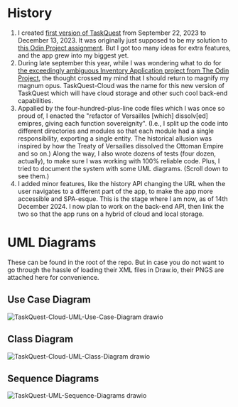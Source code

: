 # History
1. I created [first version of TaskQuest](https://github.com/black-RAM/TaskQuest/) from September 22, 2023 to December 13, 2023. It was originally just supposed to be my solution to [this Odin Project assignment](https://www.theodinproject.com/lessons/node-path-javascript-todo-list#assignment). But I got too many ideas for extra features, and the app grew into my biggest yet.
2. During late september this year, while I was wondering what to do for [the exceedingly ambiguous Inventory Application project from The Odin Project](https://www.theodinproject.com/lessons/node-path-nodejs-inventory-application), the thought crossed my mind that I should return to magnify my magnum opus. TaskQuest-Cloud was the name for this new version of TaskQuest which will have cloud storage and other such cool back-end capabilities.
3. Appalled by the four-hundred-plus-line code files which I was once so proud of, I enacted the "refactor of Versailles [which] dissolv[ed] emipres, giving each function sovereignity". (I.e., I split up the code into different directories and modules so that each module had a single responsibility, exporting a single entity. The historical allusion was inspired by how the Treaty of Versailles dissolved the Ottoman Empire and so on.) Along the way, I also wrote dozens of tests (four dozen, actually), to make sure I was working with 100% reliable code. Plus, I tried to document the system with some UML diagrams. (Scroll down to see them.)
5. I added minor features, like the history API changing the URL when the user navigates to a different part of the app, to make the app more accessible and SPA-esque. This is the stage where I am now, as of 14th December 2024. I now plan to work on the back-end API, then link the two so that the app runs on a hybrid of cloud and local storage.

# UML Diagrams
These can be found in the root of the repo. But in case you do not want to go through the hassle of loading their XML files in Draw.io, their PNGS are attached here for convenience.

## Use Case Diagram
![TaskQuest-Cloud-UML-Use-Case-Diagram drawio](https://github.com/user-attachments/assets/49c4bfd0-a1e4-4459-8551-9e2dcd5efb13)

## Class Diagram
![TaskQuest-Cloud-UML-Class-Diagram drawio](https://github.com/user-attachments/assets/d8cb1b6b-6aed-4520-aa30-7f64ccd089d8)

## Sequence Diagrams
![TaskQuest-UML-Sequence-Diagrams drawio](https://github.com/user-attachments/assets/e261e005-ddc0-488c-901c-eab91053a3be)
